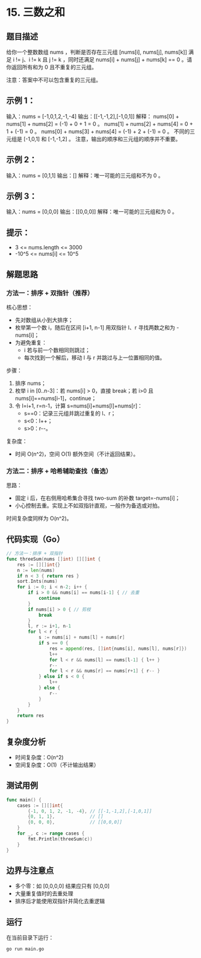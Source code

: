 # 15. 三数之和

## 题目描述

给你一个整数数组 nums ，判断是否存在三元组 [nums[i], nums[j], nums[k]] 满足 i != j、i != k 且 j != k ，同时还满足 nums[i] + nums[j] + nums[k] == 0 。请你返回所有和为 0 且不重复的三元组。

注意：答案中不可以包含重复的三元组。

## 示例 1：

输入：nums = [-1,0,1,2,-1,-4]
输出：[[-1,-1,2],[-1,0,1]]
解释：
nums[0] + nums[1] + nums[2] = (-1) + 0 + 1 = 0 。
nums[1] + nums[2] + nums[4] = 0 + 1 + (-1) = 0 。
nums[0] + nums[3] + nums[4] = (-1) + 2 + (-1) = 0 。
不同的三元组是 [-1,0,1] 和 [-1,-1,2] 。
注意，输出的顺序和三元组的顺序并不重要。

## 示例 2：

输入：nums = [0,1,1]
输出：[]
解释：唯一可能的三元组和不为 0 。

## 示例 3：

输入：nums = [0,0,0]
输出：[[0,0,0]]
解释：唯一可能的三元组和为 0 。

## 提示：

- 3 <= nums.length <= 3000
- -10^5 <= nums[i] <= 10^5

## 解题思路

### 方法一：排序 + 双指针（推荐）

核心思想：
- 先对数组从小到大排序；
- 枚举第一个数 i，随后在区间 [i+1, n-1] 用双指针 l、r 寻找两数之和为 -nums[i]；
- 为避免重复：
  - i 若与前一个数相同则跳过；
  - 每次找到一个解后，移动 l 与 r 并跳过与上一位置相同的值。

步骤：
1. 排序 nums；
2. 枚举 i in [0..n-3]：若 nums[i] > 0，直接 break；若 i>0 且 nums[i]==nums[i-1]，continue；
3. 令 l=i+1, r=n-1，计算 s=nums[i]+nums[l]+nums[r]：
   - s==0：记录三元组并跳过重复的 l、r；
   - s<0：l++；
   - s>0：r--。

复杂度：
- 时间 O(n^2)，空间 O(1) 额外空间（不计返回结果）。

### 方法二：排序 + 哈希辅助查找（备选）

思路：
- 固定 i 后，在右侧用哈希集合寻找 two-sum 的补数 target=-nums[i]；
- 小心控制去重。实现上不如双指针直观，一般作为备选或对拍。

时间复杂度同样为 O(n^2)。

## 代码实现（Go）

```go
// 方法一：排序 + 双指针
func threeSum(nums []int) [][]int {
	res := [][]int{}
	n := len(nums)
	if n < 3 { return res }
	sort.Ints(nums)
	for i := 0; i < n-2; i++ {
		if i > 0 && nums[i] == nums[i-1] { // 去重
			continue
		}
		if nums[i] > 0 { // 剪枝
			break
		}
		l, r := i+1, n-1
		for l < r {
			s := nums[i] + nums[l] + nums[r]
			if s == 0 {
				res = append(res, []int{nums[i], nums[l], nums[r]})
				l++
				for l < r && nums[l] == nums[l-1] { l++ }
				r--
				for l < r && nums[r] == nums[r+1] { r-- }
			} else if s < 0 {
				l++
			} else {
				r--
			}
		}
	}
	return res
}
```

## 复杂度分析

- 时间复杂度：O(n^2)
- 空间复杂度：O(1)（不计输出结果）

## 测试用例

```go
func main() {
	cases := [][]int{
		{-1, 0, 1, 2, -1, -4}, // [[-1,-1,2],[-1,0,1]]
		{0, 1, 1},             // []
		{0, 0, 0},             // [[0,0,0]]
	}
	for _, c := range cases {
		fmt.Println(threeSum(c))
	}
}
```

## 边界与注意点

- 多个零：如 [0,0,0,0] 结果应只有 [0,0,0]
- 大量重复值时的去重处理
- 排序后才能使用双指针并简化去重逻辑

## 运行

在当前目录下运行：

```bash
go run main.go
```
